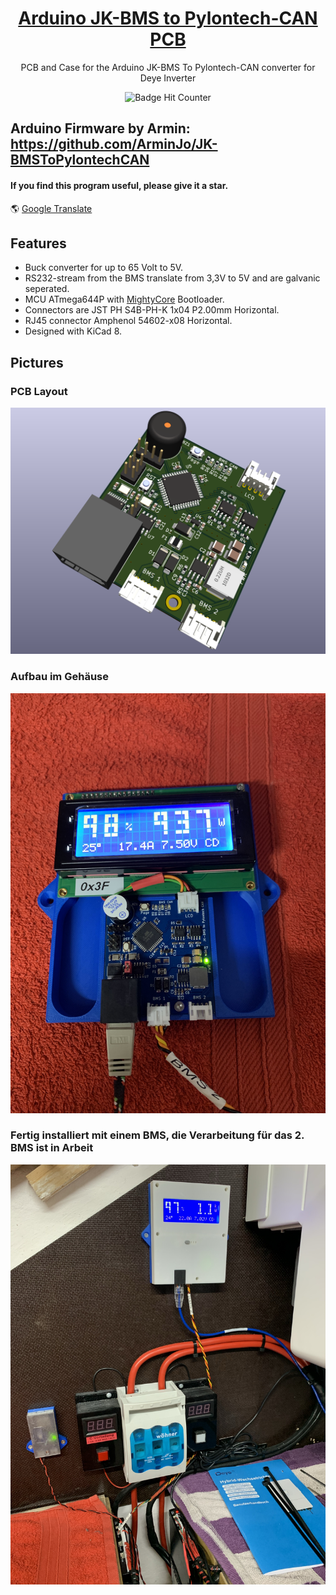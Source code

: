 <div align = center>

# [Arduino JK-BMS to Pylontech-CAN PCB](https://github.com/dremeier/Arduino-JK-BMS-To-Pylontech-CAN-PCB) 

PCB and Case for the Arduino JK-BMS To Pylontech-CAN converter for Deye Inverter
<br/>
  
![Badge Hit Counter](https://visitor-badge.laobi.icu/badge?page_id=dremeier_Arduino-JK-BMS-To-Pylontech-CAN-PCB) 
<br/>
<div align = left>
  
## Arduino Firmware by Armin: https://github.com/ArminJo/JK-BMSToPylontechCAN 

#### If you find this program useful, please give it a star.

&#x1F30E; [Google Translate](https://translate.google.com/translate?sl=en&u=https://github.com/dremeier/Arduino-JK-BMS-To-Pylontech-CAN-PCB)

## Features 
- Buck converter for up to 65 Volt to 5V.
- RS232-stream from the BMS translate from 3,3V to 5V and are galvanic seperated.
- MCU ATmega644P with [MightyCore](https://github.com/MCUdude/MightyCore) Bootloader.
- Connectors are JST PH S4B-PH-K 1x04 P2.00mm Horizontal.
- RJ45 connector Amphenol 54602-x08 Horizontal.
- Designed with KiCad 8.

## Pictures

### PCB Layout
![Alt text](/PICs/BMS-CAN_PCB_top_v0.1.png )

### Aufbau im Gehäuse
![Alt text](/PICs/IMG_6275.JPG )

### Fertig installiert mit einem BMS, die Verarbeitung für das 2. BMS ist in Arbeit
![Alt text](/PICs/IMG_6282.JPG )
